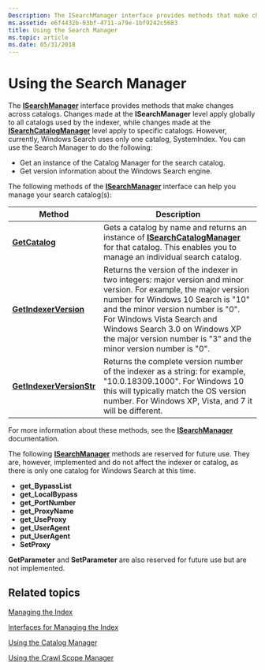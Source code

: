 ```yaml
---
Description: The ISearchManager interface provides methods that make changes across catalogs.
ms.assetid: e6f4432b-03bf-4711-a79e-1bf9242c5683
title: Using the Search Manager
ms.topic: article
ms.date: 05/31/2018
---
```


# Using the Search Manager

The [**ISearchManager**](/windows/desktop/api/Searchapi/nn-searchapi-isearchmanager) interface provides methods that make changes across catalogs. Changes made at the **ISearchManager** level apply globally to all catalogs used by the indexer, while changes made at the [**ISearchCatalogManager**](/windows/desktop/api/Searchapi/nn-searchapi-isearchcatalogmanager) level apply to specific catalogs. However, currently, Windows Search uses only one catalog, SystemIndex. You can use the Search Manager to do the following:

- Get an instance of the Catalog Manager for the search catalog.
- Get version information about the Windows Search engine.

The following methods of the [**ISearchManager**](/windows/desktop/api/Searchapi/nn-searchapi-isearchmanager) interface can help you manage your search catalog(s):

| Method                                                                      | Description                                                                                                                                                                                                                          |
|-----------------------------------------------------------------------------|--------------------------------------------------------------------------------------------------------------------------------------------------------------------------------------------------------------------------------------|
| [**GetCatalog**](/windows/desktop/api/Searchapi/nf-searchapi-isearchmanager-getcatalog)                     | Gets a catalog by name and returns an instance of [**ISearchCatalogManager**](/windows/desktop/api/Searchapi/nn-searchapi-isearchcatalogmanager) for that catalog. This enables you to manage an individual search catalog.                                          |
| [**GetIndexerVersion**](/windows/desktop/api/Searchapi/nf-searchapi-isearchmanager-getindexerversion)       | Returns the version of the indexer in two integers: major version and minor version. For example, the major version number for Windows 10 Search is "10" and the minor version number is "0". For Windows Vista Search and Windows Search 3.0 on Windows XP the major version number is "3" and the minor version number is "0". |
| [**GetIndexerVersionStr**](/windows/desktop/api/Searchapi/nf-searchapi-isearchmanager-getindexerversionstr) | Returns the complete version number of the indexer as a string: for example, "10.0.18309.1000". For Windows 10 this will typically match the OS version number. For Windows XP, Vista, and 7 it will be different.                                                                                                                                        |


For more information about these methods, see the [**ISearchManager**](/windows/desktop/api/Searchapi/nn-searchapi-isearchmanager) documentation.

The following [**ISearchManager**](/windows/desktop/api/Searchapi/nn-searchapi-isearchmanager) methods are reserved for future use. They are, however, implemented and do not affect the indexer or catalog, as there is only one catalog for Windows Search at this time.

- **get\_BypassList**
- **get\_LocalBypass**
- **get\_PortNumber**
- **get\_ProxyName**
- **get\_UseProxy**
- **get\_UserAgent**
- **put\_UserAgent**
- **SetProxy**

**GetParameter** and **SetParameter** are also reserved for future use but are not implemented.

## Related topics

[Managing the Index](-search-3x-wds-mngidx-overview.md)

[Interfaces for Managing the Index](interfaces-for-managing-the-index.md)

[Using the Catalog Manager](-search-3x-wds-mngidx-catalog-manager.md)

[Using the Crawl Scope Manager](-search-3x-wds-extidx-csm.md)
